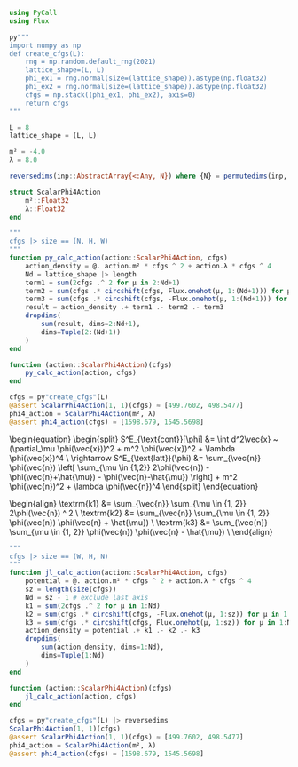 ```julia
using PyCall
using Flux
```

```julia
py"""
import numpy as np
def create_cfgs(L):
    rng = np.random.default_rng(2021)
    lattice_shape=(L, L)
    phi_ex1 = rng.normal(size=(lattice_shape)).astype(np.float32)
    phi_ex2 = rng.normal(size=(lattice_shape)).astype(np.float32)
    cfgs = np.stack((phi_ex1, phi_ex2), axis=0)
    return cfgs
"""
```

```julia
L = 8
lattice_shape = (L, L)

m² = -4.0
λ = 8.0
```

```julia
reversedims(inp::AbstractArray{<:Any, N}) where {N} = permutedims(inp, N:-1:1)
```

```julia
struct ScalarPhi4Action
    m²::Float32
    λ::Float32
end 
```

```julia
"""
cfgs |> size == (N, H, W)
"""
function py_calc_action(action::ScalarPhi4Action, cfgs)
    action_density = @. action.m² * cfgs ^ 2 + action.λ * cfgs ^ 4
    Nd = lattice_shape |> length
    term1 = sum(2cfgs .^ 2 for μ in 2:Nd+1)
    term2 = sum(cfgs .* circshift(cfgs, Flux.onehot(μ, 1:(Nd+1))) for μ in 2:(Nd+1))
    term3 = sum(cfgs .* circshift(cfgs, -Flux.onehot(μ, 1:(Nd+1))) for μ in 2:(Nd+1))
    result = action_density .+ term1 .- term2 .- term3
    dropdims(
        sum(result, dims=2:Nd+1),
        dims=Tuple(2:(Nd+1))
    )
end

function (action::ScalarPhi4Action)(cfgs)
    py_calc_action(action, cfgs)
end

cfgs = py"create_cfgs"(L)
@assert ScalarPhi4Action(1, 1)(cfgs) ≈ [499.7602, 498.5477]
phi4_action = ScalarPhi4Action(m², λ)
@assert phi4_action(cfgs) ≈ [1598.679, 1545.5698]
```

\begin{equation}
\begin{split}
S^E_{\text{cont}}[\phi] &= \int d^2\vec{x} ~ (\partial_\mu \phi(\vec{x}))^2 + m^2 \phi(\vec{x})^2 + \lambda \phi(\vec{x})^4 \\
\rightarrow S^E_{\text{latt}}(\phi) &= \sum_{\vec{n}} \phi(\vec{n}) \left[ \sum_{\mu \in \{1,2\}} 2\phi(\vec{n}) - \phi(\vec{n}+\hat{\mu}) - \phi(\vec{n}-\hat{\mu}) \right] + m^2 \phi(\vec{n})^2 + \lambda \phi(\vec{n})^4
\end{split}
\end{equation}


\begin{align}
\textrm{k1} &= \sum_{\vec{n}} \sum_{\mu \in \{1, 2\}} 2\phi(\vec{n}) ^ 2 \\
\textrm{k2} &= \sum_{\vec{n}} \sum_{\mu \in \{1, 2\}} \phi(\vec{n}) \phi(\vec{n} + \hat{\mu}) \\
\textrm{k3} &= \sum_{\vec{n}} \sum_{\mu \in \{1, 2\}} \phi(\vec{n}) \phi(\vec{n} - \hat{\mu}) \\
\end{align}

```julia
"""
cfgs |> size == (W, H, N)
"""
function jl_calc_action(action::ScalarPhi4Action, cfgs)
    potential = @. action.m² * cfgs ^ 2 + action.λ * cfgs ^ 4
    sz = length(size(cfgs))
    Nd = sz - 1 # exclude last axis
    k1 = sum(2cfgs .^ 2 for μ in 1:Nd)
    k2 = sum(cfgs .* circshift(cfgs, -Flux.onehot(μ, 1:sz)) for μ in 1:Nd)
    k3 = sum(cfgs .* circshift(cfgs, Flux.onehot(μ, 1:sz)) for μ in 1:Nd)
    action_density = potential .+ k1 .- k2 .- k3
    dropdims(
        sum(action_density, dims=1:Nd),
        dims=Tuple(1:Nd)
    )
end

function (action::ScalarPhi4Action)(cfgs)
    jl_calc_action(action, cfgs)
end

cfgs = py"create_cfgs"(L) |> reversedims
ScalarPhi4Action(1, 1)(cfgs)
@assert ScalarPhi4Action(1, 1)(cfgs) ≈ [499.7602, 498.5477]
phi4_action = ScalarPhi4Action(m², λ)
@assert phi4_action(cfgs) ≈ [1598.679, 1545.5698]
```
